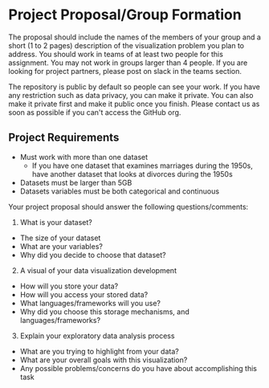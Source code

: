 # Project Proposal/Group Formation
The proposal should include the names of the members of your group and a short (1 to 2 pages) description of the visualization problem you plan to address. You should work in teams of at least two people for this assignment. You may not work in groups larger than 4 people. If you are looking for project partners, please post on slack in the teams section.

The repository is public by default so people can see your work. If you have any restriction such as data privacy, you can make it private. You can also make it private first and make it public once you finish. Please contact us as soon as possible if you can't access the GitHub org.

## Project Requirements
* Must work with more than one dataset
  * If you have one dataset that examines marriages during the 1950s, have another dataset that looks at divorces during the 1950s
* Datasets must be larger than 5GB
* Datasets variables must be both categorical and continuous
                                                                                                      
Your project proposal should answer the following questions/comments:

1. What is your dataset?
* The size of your dataset
* What are your variables?
* Why did you decide to choose that dataset?

2. A visual of your data visualization development
* How will you store your data?
* How will you access your stored data?
* What languages/frameworks will you use?
* Why did you choose this storage mechanisms, and languages/frameworks?

3. Explain your exploratory data analysis process
* What are you trying to highlight from your data?
* What are your overall goals with this visualization?
* Any possible problems/concerns do you have about accomplishing this task

